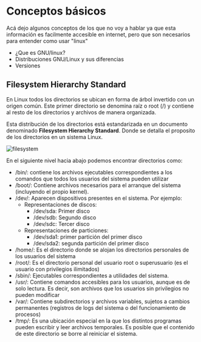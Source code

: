# Conceptos básicos

Acá dejo algunos conceptos de los que no voy a hablar ya que esta información es facilmente accesible en internet, pero que son necesarios para entender como usar "linux"

- ¿Que es GNU/linux?
- Distribuciones GNU/Linux y sus diferencias
- Versiones 

## Filesystem Hierarchy Standard

En Linux todos los directorios se ubican en forma de árbol invertido con un origen común. Este primer directorio se denomina raíz o root (/) y contiene al resto de los directorios y archivos de manera organizada. 

Esta distribución de los directorios está estandarizada en un documento denominado **Filesystem Hierarchy Standard**. Donde se detalla el proposito de los directorios en un sistema Linux.

![filesystem](https://thesagediary.files.wordpress.com/2018/09/linuxfile.png)

En el siguiente nivel hacia abajo podemos encontrar directorios como:
- /bin/: contiene los archivos ejecutables correspondientes a los comandos que todos los usuarios del sistema pueden utilizar
- /boot/: Contiene archivos necesarios para el arranque del sistema (incluyendo el propio kernel).
- /dev/: Aparecen dispositivos presentes en el sistema. Por ejemplo:
	- Representaciones de discos: 
		- /dev/sda: Primer disco 
		- /dev/sdb: Segundo disco
		- /dev/sdc: Tercer disco
	- Representaciones de particiones:
		- /dev/sda1: primer partición del primer disco
		- /dev/sda2: segunda partición del primer disco
- /home/: Es el directorio donde se alojan los directorios personales de los usuarios del sistema 
- /root/: Es el directorio personal del usuario root o superusuario (es el usuario con privilegios ilimitados)
- /sbin/: Ejecutables correspondientes a utilidades del sistema.
- /usr/: Contiene comandos accesibles para los usuarios, aunque es de solo lectura. Es decir, son archivos que los usuarios sin privilegios no pueden modificar
- /var/: Contiene subdirectorios y archivos variables, sujetos a cambios permanentes (registros de logs del sistema o del funcionamiento de procesos)
- /tmp/: Es una ubicación especial en la que los distintos programas pueden escribir y leer archivos temporales. Es posible que el contenido de este directorio se borre al reiniciar el sistema.

